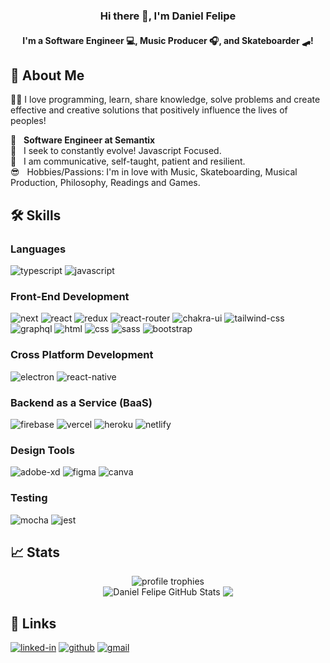 <!-- ### Hi there 👋 -->

<h3 align="center">
Hi there 👋, I'm Daniel Felipe
</h3>

<h4 align="center">
I'm a Software Engineer 💻, Music Producer 🎧, and Skateboarder 🛹!
</h4> 

## 🚀 About Me

👨‍💻 I love programming, learn, share knowledge, solve problems and create effective and creative solutions that positively influence the lives of peoples!
<br/>

 :rocket:  &nbsp; **Software Engineer at Semantix**
 <br/> :purple_heart: &nbsp; I seek to constantly evolve! Javascript Focused.
 <br/> 💬  &nbsp; I am communicative, self-taught, patient and resilient. 
 <br/> :sunglasses: &nbsp; Hobbies/Passions: I'm in love with Music, Skateboarding, Musical Production, Philosophy, Readings and Games.

## 🛠️ Skills

### Languages
![typescript](https://img.shields.io/badge/TypeScript-3178C6?style=for-the-badge&logo=typescript&logoColor=white)
![javascript](https://img.shields.io/badge/JavaScript-323330?style=for-the-badge&logo=javascript&logoColor=F7DF1E)

### Front-End Development
![next](https://img.shields.io/badge/Next-000000?style=for-the-badge&logo=nextdotjs&logoColor=FFFFFF)
![react](https://img.shields.io/badge/React-20232A?style=for-the-badge&logo=react&logoColor=61DAFB)
![redux](https://img.shields.io/badge/Redux-593D88?style=for-the-badge&logo=redux&logoColor=white)
![react-router](https://img.shields.io/badge/React_Router-CA4245?style=for-the-badge&logo=react-router&logoColor=white)
![chakra-ui](https://img.shields.io/badge/Chakra_UI-319795?style=for-the-badge&logo=chakra-ui&logoColor=white)
![tailwind-css](https://img.shields.io/badge/tailwind_css-06B6D4?style=for-the-badge&logo=tailwind-css&logoColor=white)
![graphql](https://img.shields.io/badge/GraphQL-E434AA?style=for-the-badge&logo=graphql&logoColor=white)
![html](https://img.shields.io/badge/HTML5-E34F26?style=for-the-badge&logo=html5&logoColor=white)
![css](https://img.shields.io/badge/CSS3-1572B6?style=for-the-badge&logo=css3&logoColor=white)
![sass](https://img.shields.io/badge/SASS-CC6699?style=for-the-badge&logo=sass&logoColor=white)
![bootstrap](https://img.shields.io/badge/Bootstrap-563D7C?style=for-the-badge&logo=bootstrap&logoColor=white)

### Cross Platform Development
![electron](https://img.shields.io/badge/Electron-2C2E3B?style=for-the-badge&logo=electron&logoColor=white)
![react-native](https://img.shields.io/badge/React_Native-20232A?style=for-the-badge&logo=react&logoColor=61DAFB)

### Backend as a Service (BaaS)
![firebase](https://img.shields.io/badge/Firebase-ffaa00?style=for-the-badge&logo=Firebase&logoColor=white)
![vercel](https://img.shields.io/badge/Vercel-000000?style=for-the-badge&logo=Vercel&logoColor=white)
![heroku](https://img.shields.io/badge/Heroku-430098?style=for-the-badge&logo=heroku&logoColor=white)
![netlify](https://img.shields.io/badge/Netlify-00C7B7?style=for-the-badge&logo=netlify&logoColor=white)

### Design Tools
![adobe-xd](https://img.shields.io/badge/adobe_xd-470137?style=for-the-badge&logo=adobe-xd&logoColor=white)
![figma](https://img.shields.io/badge/figma-000000?style=for-the-badge&logo=figma&logoColor=white)
![canva](https://img.shields.io/badge/canva-00C4CC?style=for-the-badge&logo=canva&logoColor=white)

### Testing
![mocha](https://img.shields.io/badge/Mocha-8D6748?style=for-the-badge&logo=mocha&logoColor=white)
![jest](https://img.shields.io/badge/Jest-C21325?style=for-the-badge&logo=jest&logoColor=white)

## 📈 Stats

<div align="center">
    <img src="https://github-profile-trophy.vercel.app/?username=danielfelipedeveloper&row=1&column=6&margin-h=8&theme=darkhub&count_private=true&margin-w=15&no-frame=true" alt="profile trophies" />
    <br />
    <div>
      <img src="https://github-readme-stats.vercel.app/api?username=danielfelipedeveloper&show_icons=true&hide_border=true&theme=midnight-purple" alt="Daniel Felipe GitHub Stats">
      <img align="top" src="https://github-readme-stats.vercel.app/api/top-langs/?username=DanielFelipeDeveloper&layout=compact&hide=shell&theme=midnight-purple&hide_border=true"/>
    </div>    
</div>

## 🔗 Links
[![linked-in](https://img.shields.io/badge/LinkedIn-0077B5?style=for-the-badge&logo=LinkedIn&logoColor=white)](https://www.linkedin.com/in/danielfelipedeveloper/)
[![github](https://img.shields.io/badge/GitHub-000000?style=for-the-badge&logo=GitHub&logoColor=white)](https://github.com/danielfelipedeveloper)
[![gmail](https://img.shields.io/badge/Gmail-D14836?style=for-the-badge&logo=Gmail&logoColor=white)](mailto:danielfelipedeveloper@gmail.com)




